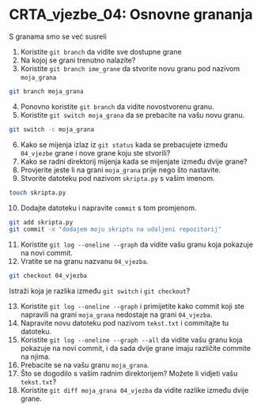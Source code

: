 # CRTA_vjezbe_04: Osnovne grananja

S granama smo se već susreli 

1. Koristite `git branch` da vidite sve dostupne grane
2. Na kojoj se grani trenutno nalazite?
3. Koristite `git branch ime_grane` da stvorite novu granu pod nazivom `moja_grana`
```sh
git branch moja_grana
```
4. Ponovno koristite `git branch` da vidite novostvorenu granu.
5. Koristite `git switch moja_grana` da se prebacite na vašu novu granu.
```sh
git switch -c moja_grana
```
6. Kako se mijenja izlaz iz `git status` kada se prebacujete između `04_vjezbe` grane i nove grane koju ste stvorili?
7. Kako se radni direktorij mijenja kada se mijenjate između dvije grane?
8. Provjerite jeste li na grani `moja_grana` prije nego što nastavite.
9. Stvorite datoteku pod nazivom `skripta.py` s vašim imenom.
```sh
touch skripta.py
```
10. Dodajte datoteku i napravite `commit` s tom promjenom.
```sh
git add skripta.py
git commit -m "dodajem moju skriptu na udaljeni repozitorij"
```
11. Koristite `git log --oneline --graph` da vidite vašu granu koja pokazuje na novi commit.
12. Vratite se na granu nazvanu `04_vjezba`.
```sh
git checkout 04_vjezba
```
Istraži koja je razlika između `git switch` i `git checkout`?

13. Koristite `git log --oneline --graph` i primijetite kako commit koji ste napravili na grani `moja_grana` nedostaje na grani `04_vjezba`.
14. Napravite novu datoteku pod nazivom `tekst.txt` i commitajte tu datoteku.
15. Koristite `git log --oneline --graph --all` da vidite vašu granu koja pokazuje na novi commit, i da sada dvije grane imaju različite commite na njima.
16. Prebacite se na vašu granu `moja_grana`.
17. Što se dogodilo s vašim radnim direktorijem? Možete li vidjeti vašu `tekst.txt`?
18. Koristite `git diff moja_grana 04_vjezba` da vidite razlike između dvije grane.
